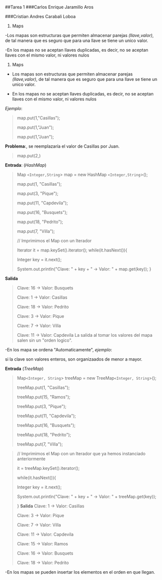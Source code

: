 ##Tarea 1
###Carlos Enrique Jaramillo Aros

###Cristian Andres Carabali Loboa
1. Maps

-Los mapas son estructuras que permiten almacenar parejas *(llave,valor)*, de tal manera que es seguro que para una llave se tiene un unico valor.

-En los mapas no se aceptan llaves duplicadas, es decir, no se aceptan llaves con el mismo valor, ni valores nulos 

1. Maps

- Los mapas son estructuras que permiten almacenar parejas *(llave,valor)*, de tal manera que es seguro que para una llave se tiene un unico valor.

- En los mapas no se aceptan llaves duplicadas, es decir, no se aceptan llaves con el mismo valor, ni valores nulos 

*Ejemplo*:

>map.put(1,"Casillas");
>
>map.put(1,"Juan");
>
>map.put(1,"Juan");

**Problema**:, se reemplazaría el valor de Casillas por Juan.
>
>map.put(2,)


**Entrada**: (*HashMap*)
> Map `<Integer,String`> map = new HashMap `<Integer,String`>();
>
>map.put(1, "Casillas");
>
>map.put(3, "Pique");
>
>map.put(11, "Capdevila");
>
>map.put(16, "Busquets");
>
>map.put(18, "Pedrito");
>
>map.put(7, "Villa");
>
>// Imprimimos el Map con un Iterador
>
>Iterator it = map.keySet().iterator();
>while(it.hasNext()){
>
>  Integer key = it.next();
>
>  System.out.println("Clave: " + key + " -> Valor: " + map.get(key));
>}


**Salida** 
>Clave: 16 -> Valor: Busquets
>
>Clave: 1  -> Valor: Casillas
>
>Clave: 18 -> Valor: Pedrito
>
>Clave: 3  -> Valor: Pique
>
>Clave: 7  -> Valor: Villa
>
>Clave: 11 -> Valor: Capdevila
La salida al tomar los valores del mapa salen sin un "orden logico".

-En los mapa se ordena "Automaticamente", 
*ejemplo*:

si la clave son valores enteros, son organizaados de menor a mayor.

**Entrada** (*TreeMap*) 
>Map`<Integer, String`> treeMap = new TreeMap`<Integer, String`>();
>
>treeMap.put(1, "Casillas");	
>
>treeMap.put(15, "Ramos");
>
>treeMap.put(3, "Pique");	
>
>treeMap.put(11, "Capdevila");
>
>treeMap.put(16, "Busquets");
>
>treeMap.put(18, "Pedrito");
>
>treeMap.put(7, "Villa");
>

>// Imprimimos el Map con un Iterador que ya hemos instanciado anteriormente
>
>it = treeMap.keySet().iterator();
>
>while(it.hasNext()){
>
>  Integer key = it.next();
>
>  System.out.println("Clave: " + key + " -> Valor: " + treeMap.get(key));
>
>}
**Salida** 
>Clave: 1  -> Valor: Casillas
>
>Clave: 3  -> Valor: Pique
>
>Clave: 7  -> Valor: Villa
>
>Clave: 11 -> Valor: Capdevila
>
>Clave: 15 -> Valor: Ramos
>
>Clave: 16 -> Valor: Busquets
>
>Clave: 18 -> Valor: Pedrito
>

-En los mapas se pueden insertar los elementos en el orden en que llegan.


